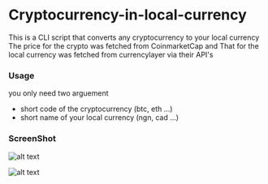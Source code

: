 # Cryptocurrency-in-local-currency
This is a CLI script that converts any cryptocurrency to your local currency 
The price for the crypto was fetched from CoinmarketCap and That for the local currency was fetched from currencylayer via their API's

### Usage
you only need two arguement 
 - short code of the cryptocurrency (btc, eth ...)
 - short name of your local currency (ngn, cad ...)
 
 ### ScreenShot
 
![alt text](https://i.imgur.com/TiIgJEf.png)

![alt text](https://i.imgur.com/hJZCOJt.png)

